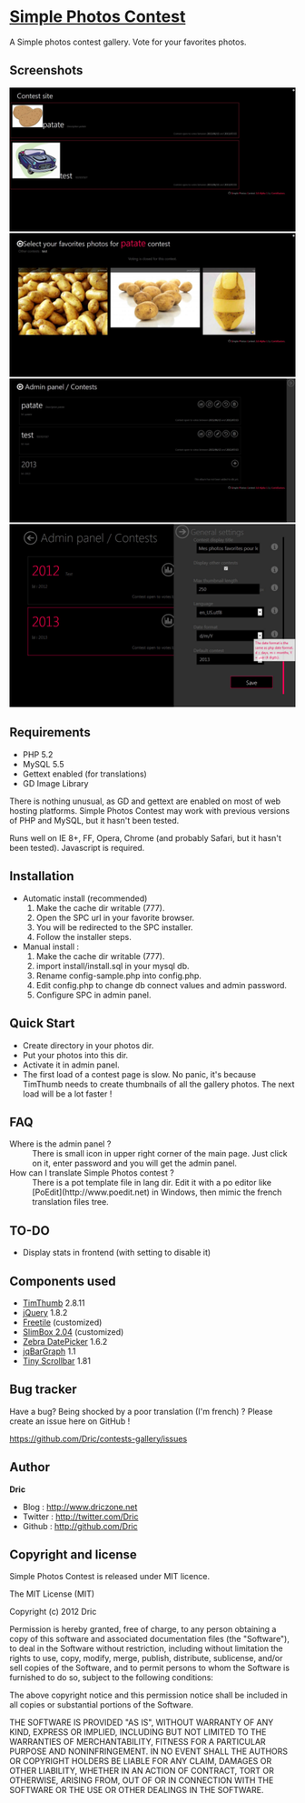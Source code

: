 [Simple Photos Contest](https://github.com/Dric/simple-photos-contest)
==========

A Simple photos contest gallery. Vote for your favorites photos.

Screenshots
-----------
![Frontend 1](install/img/front1.jpg "Frontend 1")
![Frontend 2](install/img/front2.jpg "Frontend 2")
![Admin 1](install/img/admin1.jpg "Admin 1")
![Admin 2](install/img/admin2.jpg "Admin 2")

Requirements
------------

+ PHP 5.2
+ MySQL 5.5
+ Gettext enabled (for translations)
+ GD Image Library

There is nothing unusual, as GD and gettext are enabled on most of web hosting platforms. Simple Photos Contest may work with previous versions of PHP and MySQL, but it hasn't been tested.

Runs well on IE 8+, FF, Opera, Chrome (and probably Safari, but it hasn't been tested). Javascript is required.

Installation
------------
* Automatic install (recommended)
	1. Make the cache dir writable (777).
	2. Open the SPC url in your favorite browser.
	3. You will be redirected to the SPC installer.
	4. Follow the installer steps.
* Manual install : 
	1. Make the cache dir writable (777).
	2. import install/install.sql in your mysql db.
	3. Rename config-sample.php into config.php.
	4. Edit config.php to change db connect values and admin password.
	5. Configure SPC in admin panel.

Quick Start
-----------

+ Create directory in your photos dir.
+ Put your photos into this dir.
+ Activate it in admin panel.
+ The first load of a contest page is slow. No panic, it's because TimThumb needs to create thumbnails of all the gallery photos. The next load will be a lot faster !

FAQ
---

<dl>
	<dt>Where is the admin panel ?</dt>
	<dd>There is small icon in upper right corner of the main page. Just click on it, enter password and you will get the admin panel.</dd>
	<dt>How can I translate Simple Photos contest ?</dt>
	<dd>There is a pot template file in lang dir. Edit it with a po editor like [PoEdit](http://www.poedit.net) in Windows, then mimic the french translation files tree.</dd>
</dl>

TO-DO
-----

+ Display stats in frontend (with setting to disable it)

Components used
---------------

+ [TimThumb](http://www.binarymoon.co.uk/projects/timthumb/) 2.8.11
+ [jQuery](http://jquery.com) 1.8.2
+ [Freetile](https://github.com/yconst/Freetile) (customized)
+ [SlimBox 2.04](http://www.digitalia.be/software/slimbox2) (customized)
+ [Zebra DatePicker](http://stefangabos.ro/jquery/zebra-datepicker/) 1.6.2
+ [jqBarGraph](http://workshop.rs/jqbargraph/) 1.1
+ [Tiny Scrollbar](http://baijs.nl/tinyscrollbar/) 1.81

Bug tracker
-----------

Have a bug? Being shocked by a poor translation (I'm french) ? Please create an issue here on GitHub !

<https://github.com/Dric/contests-gallery/issues>


Author
-------

**Dric**

+ Blog : <http://www.driczone.net>
+ Twitter : <http://twitter.com/Dric>
+ Github : <http://github.com/Dric>


Copyright and license
---------------------

Simple Photos Contest is released under MIT licence.

The MIT License (MIT)

Copyright (c) 2012 Dric

Permission is hereby granted, free of charge, to any person obtaining a copy of this software and associated documentation files (the "Software"),
to deal in the Software without restriction, including without limitation the rights to use, copy, modify, merge, publish, distribute, sublicense, and/or sell copies of the Software,
and to permit persons to whom the Software is furnished to do so, subject to the following conditions:

The above copyright notice and this permission notice shall be included in all copies or substantial portions of the Software.

THE SOFTWARE IS PROVIDED "AS IS", WITHOUT WARRANTY OF ANY KIND, EXPRESS OR IMPLIED, INCLUDING BUT NOT LIMITED TO THE WARRANTIES OF MERCHANTABILITY, FITNESS FOR A PARTICULAR PURPOSE AND NONINFRINGEMENT.
IN NO EVENT SHALL THE AUTHORS OR COPYRIGHT HOLDERS BE LIABLE FOR ANY CLAIM, DAMAGES OR OTHER LIABILITY, WHETHER IN AN ACTION OF CONTRACT, TORT OR OTHERWISE, ARISING FROM, OUT OF OR IN CONNECTION WITH THE SOFTWARE OR THE USE OR OTHER DEALINGS IN THE SOFTWARE.